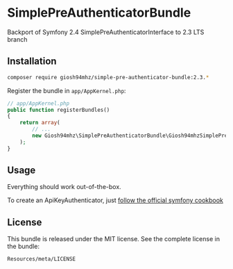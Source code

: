 SimplePreAuthenticatorBundle
==============

Backport of Symfony 2.4 SimplePreAuthenticatorInterface to 2.3 LTS branch

Installation
------------

```sh
composer require giosh94mhz/simple-pre-authenticator-bundle:2.3.*
```

Register the bundle in `app/AppKernel.php`:

```php
// app/AppKernel.php
public function registerBundles()
{
    return array(
        // ...
        new Giosh94mhz\SimplePreAuthenticatorBundle\Giosh94mhzSimplePreAuthenticatorBundle(),
    );
}
```

Usage
------------
Everything should work out-of-the-box.

To create an ApiKeyAuthenticator, just [follow the official symfony cookbook](http://symfony.com/doc/current/cookbook/security/api_key_authentication.html)


License
-------

This bundle is released under the MIT license. See the complete license in the
bundle:

    Resources/meta/LICENSE
